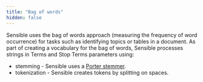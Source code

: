 ```yaml
---
title: "Bag of words"
hidden: false
---
```


Sensible uses the bag of words approach (measuring the frequency of word occurrence) for tasks such as identifying topics or tables in a document. As part of creating a vocabulary for the bag of words, Sensible processes strings in Terms and Stop Terms parameters using:

- stemming - Sensible uses a [Porter stemmer](https://tartarus.org/martin/PorterStemmer/index.html).
- tokenization - Sensible creates tokens by splitting on spaces.




